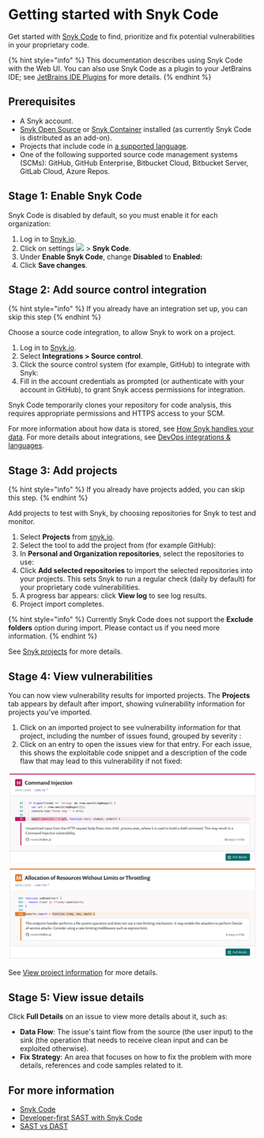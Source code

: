 # Getting started with Snyk Code

Get started with [Snyk Code](https://snyk.io/product/snyk-code/) to find, prioritize and fix potential vulnerabilities in your proprietary code.

{% hint style="info" %}
This documentation describes using Snyk Code with the Web UI. You can also use Snyk Code as a plugin to your JetBrains IDE; see [JetBrains IDE Plugins](https://docs.snyk.io/integrations/ide-tools/jetbrains-plugins) for more details.
{% endhint %}

## Prerequisites

* A Snyk account.
* [Snyk Open Source](https://docs.snyk.io/snyk-open-source) or [Snyk Container](https://docs.snyk.io/snyk-container) installed (as currently Snyk Code is distributed as an add-on).
* Projects that include code in [a supported language](https://docs.snyk.io/snyk-code/snyk-code-language-and-framework-support).
* One of the following supported source code management systems (SCMs): GitHub, GitHub Enterprise, Bitbucket Cloud, Bitbucket Server, GitLab Cloud, Azure Repos.

## Stage 1: Enable Snyk Code

Snyk Code is disabled by default, so you must enable it for each organization:

1. Log in to [Snyk.io](http://snyk.io).
2. Click on settings ![](../../.gitbook/assets/cog\_icon.png) > **Snyk Code**.&#x20;
3. Under **Enable Snyk Code**, change **Disabled** to **Enabled:**
4. Click **Save changes**.

## Stage 2: Add source control integration

{% hint style="info" %}
If you already have an integration set up, you can skip this step
{% endhint %}

Choose a source code integration, to allow Snyk to work on a project.

1. Log in to [Snyk.io](http://snyk.io).
2. Select **Integrations > Source control**.
3. Click the source control system (for example, GitHub) to integrate with Snyk:&#x20;
4. Fill in the account credentials as prompted (or authenticate with your account in GitHub), to grant Snyk access permissions for integration.

Snyk Code temporarily clones your repository for code analysis, this requires appropriate permissions and HTTPS access to your SCM.

For more information about how data is stored, see [How Snyk handles your data](../../more-info/how-snyk-handles-your-data.md). For more details about integrations, see [DevOps integrations & languages](https://docs.snyk.io/introducing-snyk/introduction-to-snyk/integrations-and-languages).

## Stage 3: Add projects

{% hint style="info" %}
If you already have projects added, you can skip this step.
{% endhint %}

Add projects to test with Snyk, by choosing repositories for Snyk to test and monitor.

1. Select **Projects** from [snyk.io](http://snyk.io).
2. Select the tool to add the project from (for example GitHub):&#x20;
3. In **Personal and Organization repositories**, select the repositories to use:&#x20;
4. Click **Add selected repositories** to import the selected repositories into your projects. This sets Snyk to run a regular check (daily by default) for your proprietary code vulnerabilities.&#x20;
5. A progress bar appears: click **View log** to see log results.&#x20;
6. Project import completes.

{% hint style="info" %}
Currently Snyk Code does not support the **Exclude folders** option during import. Please contact us if you need more information.
{% endhint %}

See [Snyk projects](https://support.snyk.io/hc/en-us/sections/360004724958-Snyk-projects) for more details.

## Stage 4: View vulnerabilities

You can now view vulnerability results for imported projects. The **Projects** tab appears by default after import, showing vulnerability information for projects you've imported.

1. Click on an imported project to see vulnerability information for that project, including the number of issues found, grouped by severity :&#x20;
2. Click on an entry to open the issues view for that entry. For each issue, this shows the exploitable code snippet and a description of the code flaw that may lead to this vulnerability if not fixed:

![](../../.gitbook/assets/view-vulns2.png)

See [View project information](https://docs.snyk.io/getting-started/introduction-to-snyk-projects/view-project-information) for more details.

## Stage 5: View issue details

Click **Full Details** on an issue to view more details about it, such as:

* **Data Flow**: The issue's taint flow from the source (the user input) to the sink (the operation that needs to receive clean input and can be exploited otherwise).
* **Fix Strategy**: An area that focuses on how to fix the problem with more details, references and code samples related to it.

## For more information

* [Snyk Code](https://docs.snyk.io/snyk-code)
* [Developer-first SAST with Snyk Code](https://snyk.io/blog/developer-first-sast-with-snyk-code/)
* [SAST vs DAST](https://snyk.io/learn/sast-vs-dast/)
